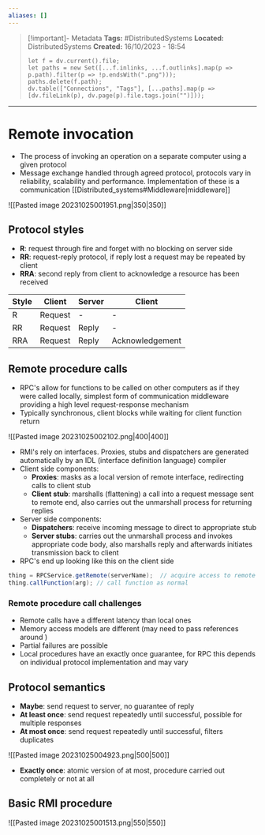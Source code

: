```yaml
---
aliases: []
---
```


> [!important]- Metadata
> **Tags:** #DistributedSystems 
> **Located:** DistributedSystems
> **Created:** 16/10/2023 - 18:54
> ```dataviewjs
> let f = dv.current().file;
> let paths = new Set([...f.inlinks, ...f.outlinks].map(p => p.path).filter(p => !p.endsWith(".png")));
> paths.delete(f.path);
> dv.table(["Connections", "Tags"], [...paths].map(p => [dv.fileLink(p), dv.page(p).file.tags.join("")]));
> ```

___
# Remote invocation
- The process of invoking an operation on a separate computer using a given protocol
- Message exchange handled through agreed protocol, protocols vary in reliability, scalability and performance. Implementation of these is a communication [[Distributed_systems#Middleware|middleware]]

![[Pasted image 20231025001951.png|350|350]]

## Protocol styles
- **R**: request through fire and forget with no blocking on server side 
- **RR**: request-reply protocol, if reply lost a request may be repeated by client
- **RRA**: second reply from client to acknowledge a resource has been received 

| Style | Client  | Server | Client |
| ----- | ------- | ------ | ------ |
| R     | Request | -      | -      |
| RR    | Request | Reply  | -      |
| RRA      |Request         |Reply        |Acknowledgement        |

## Remote procedure calls
- RPC's allow for functions to be called on other computers as if they were called locally, simplest form of communication middleware providing a high level request-response mechanism
- Typically synchronous, client blocks while waiting for client function return 

![[Pasted image 20231025002102.png|400|400]]

- RMI's rely on interfaces. Proxies, stubs and dispatchers are generated automatically by an IDL (interface definition language) compiler 
- Client side components:
	- **Proxies**: masks as a local version of remote interface, redirecting calls to client stub 
	- **Client stub**: marshalls (flattening) a call into a request message sent to remote end, also carries out the unmarshall process for returning replies 
- Server side components:
	- **Dispatchers**: receive incoming message to direct to appropriate stub 
	- **Server stubs**: carries out the unmarshall process and invokes appropriate code body, also marshalls reply and afterwards initiates transmission back to client
- RPC's end up looking like this on the client side 
```java
thing = RPCService.getRemote(serverName);  // acquire access to remote entity 
thing.callFunction(arg); // call function as normal
```

### Remote procedure call challenges 
- Remote calls have a different latency than local ones 
- Memory access models are different (may need to pass references around )
- Partial failures are possible
- Local procedures have an exactly once guarantee, for RPC this depends on individual protocol implementation and may vary

## Protocol semantics 
- **Maybe**: send request to server, no guarantee of reply 
- **At least once**: send request repeatedly until successful, possible for multiple responses
- **At most once**: send request repeatedly until successful, filters duplicates 

![[Pasted image 20231025004923.png|500|500]]

- **Exactly once**: atomic version of at most, procedure carried out completely or not at all


## Basic RMI procedure

![[Pasted image 20231025001513.png|550|550]]
